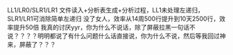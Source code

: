 LL1/LR0/SLR1/LR1 文件读入+分析表生成+分析过程，LL1未处理左递归，SLR1/LR1可消除简单左递归
没了女人，效率从14周500行提升到10天2500行，效率提升50倍
我真的讨厌yyr，你为什么不说话，除了屏蔽拉黑一句话不说？？？？明明都说了有什么问题什么话直接说，你为什么不说，然后等我回过神来，屏蔽了？？？
